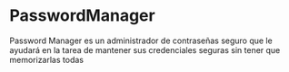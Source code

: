 # PasswordManager
 Password Manager es un administrador de contraseñas seguro que le ayudará en la tarea de mantener sus credenciales seguras sin tener que memorizarlas todas
